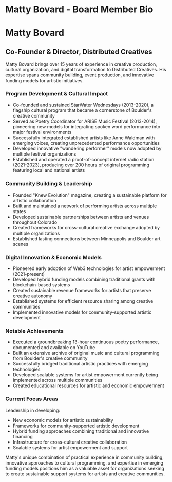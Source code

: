 # Matty Bovard - Board Member Bio

# Matty Bovard

## Co-Founder & Director, Distributed Creatives

Matty Bovard brings over 15 years of experience in creative production, cultural organization, and digital transformation to Distributed Creatives. His expertise spans community building, event production, and innovative funding models for artistic initiatives.

### Program Development & Cultural Impact

- Co-founded and sustained StarWater Wednesdays (2013-2020), a flagship cultural program that became a cornerstone of Boulder's creative community
- Served as Poetry Coordinator for ARISE Music Festival (2013-2014), pioneering new models for integrating spoken word performance into major festival environments
- Successfully integrated established artists like Anne Waldman with emerging voices, creating unprecedented performance opportunities
- Developed innovative "wandering performer" models now adopted by multiple festival organizations
- Established and operated a proof-of-concept internet radio station (2021-2023), producing over 200 hours of original programming featuring local and national artists

### Community Building & Leadership

- Founded "Knew Evolution" magazine, creating a sustainable platform for artistic collaboration
- Built and maintained a network of performing artists across multiple states
- Developed sustainable partnerships between artists and venues throughout Colorado
- Created frameworks for cross-cultural creative exchange adopted by multiple organizations
- Established lasting connections between Minneapolis and Boulder art scenes

### Digital Innovation & Economic Models

- Pioneered early adoption of Web3 technologies for artist empowerment (2021-present)
- Developed hybrid funding models combining traditional grants with blockchain-based systems
- Created sustainable revenue frameworks for artists that preserve creative autonomy
- Established systems for efficient resource sharing among creative communities
- Implemented innovative models for community-supported artistic development

### Notable Achievements

- Executed a groundbreaking 13-hour continuous poetry performance, documented and available on YouTube
- Built an extensive archive of original music and cultural programming from Boulder's creative community
- Successfully bridged traditional artistic practices with emerging technologies
- Developed scalable systems for artist empowerment currently being implemented across multiple communities
- Created educational resources for artistic and economic empowerment

### Current Focus Areas

Leadership in developing:

- New economic models for artistic sustainability
- Frameworks for community-supported artistic development
- Hybrid funding approaches combining traditional and innovative financing
- Infrastructure for cross-cultural creative collaboration
- Scalable systems for artist empowerment and support

Matty's unique combination of practical experience in community building, innovative approaches to cultural programming, and expertise in emerging funding models positions him as a valuable asset for organizations seeking to create sustainable support systems for artists and creative communities.